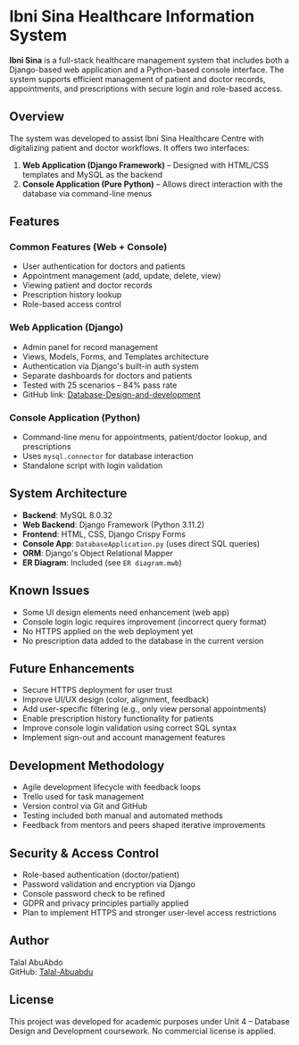 # Ibni Sina Healthcare Information System

**Ibni Sina** is a full-stack healthcare management system that includes both a Django-based web application and a Python-based console interface. The system supports efficient management of patient and doctor records, appointments, and prescriptions with secure login and role-based access.

## Overview

The system was developed to assist Ibni Sina Healthcare Centre with digitalizing patient and doctor workflows. It offers two interfaces:

1. **Web Application (Django Framework)** – Designed with HTML/CSS templates and MySQL as the backend
2. **Console Application (Pure Python)** – Allows direct interaction with the database via command-line menus

## Features

### Common Features (Web + Console)
- User authentication for doctors and patients
- Appointment management (add, update, delete, view)
- Viewing patient and doctor records
- Prescription history lookup
- Role-based access control

### Web Application (Django)
- Admin panel for record management
- Views, Models, Forms, and Templates architecture
- Authentication via Django's built-in auth system
- Separate dashboards for doctors and patients
- Tested with 25 scenarios – 84% pass rate
- GitHub link: [Database-Design-and-development](https://github.com/Talal-Abuabdu/Database-Design-and-development)

### Console Application (Python)
- Command-line menu for appointments, patient/doctor lookup, and prescriptions
- Uses `mysql.connector` for database interaction
- Standalone script with login validation

## System Architecture

- **Backend**: MySQL 8.0.32
- **Web Backend**: Django Framework (Python 3.11.2)
- **Frontend**: HTML, CSS, Django Crispy Forms
- **Console App**: `DatabaseApplication.py` (uses direct SQL queries)
- **ORM**: Django's Object Relational Mapper
- **ER Diagram**: Included (see `ER diagram.mwb`)

## Known Issues

- Some UI design elements need enhancement (web app)
- Console login logic requires improvement (incorrect query format)
- No HTTPS applied on the web deployment yet
- No prescription data added to the database in the current version

## Future Enhancements

- Secure HTTPS deployment for user trust
- Improve UI/UX design (color, alignment, feedback)
- Add user-specific filtering (e.g., only view personal appointments)
- Enable prescription history functionality for patients
- Improve console login validation using correct SQL syntax
- Implement sign-out and account management features

## Development Methodology

- Agile development lifecycle with feedback loops
- Trello used for task management
- Version control via Git and GitHub
- Testing included both manual and automated methods
- Feedback from mentors and peers shaped iterative improvements

## Security & Access Control

- Role-based authentication (doctor/patient)
- Password validation and encryption via Django
- Console password check to be refined
- GDPR and privacy principles partially applied
- Plan to implement HTTPS and stronger user-level access restrictions

## Author

Talal AbuAbdo  
GitHub: [Talal-Abuabdu](https://github.com/Talal-Abuabdu)

## License

This project was developed for academic purposes under Unit 4 – Database Design and Development coursework. No commercial license is applied.
